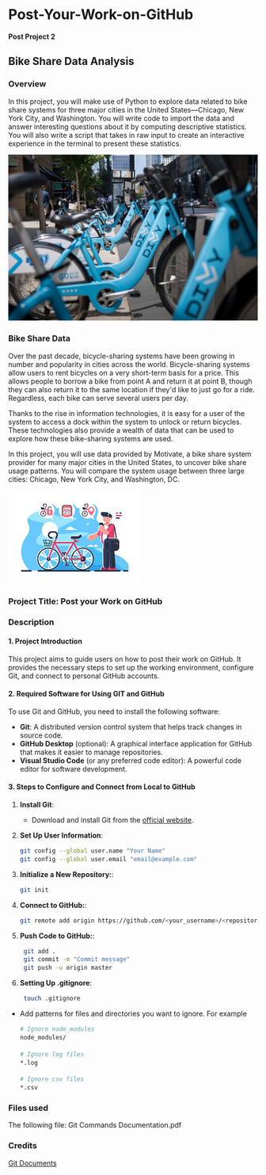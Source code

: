 # Post-Your-Work-on-GitHub

**Post Project 2**
## Bike Share Data Analysis

### Overview
In this project, you will make use of Python to explore data related to bike share systems for three major cities in the United States—Chicago, New York City, and Washington. You will write code to import the data and answer interesting questions about it by computing descriptive statistics. You will also write a script that takes in raw input to create an interactive experience in the terminal to present these statistics.

![Overview Illustration](divvy.jpg)

### Bike Share Data
Over the past decade, bicycle-sharing systems have been growing in number and popularity in cities across the world. Bicycle-sharing systems allow users to rent bicycles on a very short-term basis for a price. This allows people to borrow a bike from point A and return it at point B, though they can also return it to the same location if they'd like to just go for a ride. Regardless, each bike can serve several users per day.

Thanks to the rise in information technologies, it is easy for a user of the system to access a dock within the system to unlock or return bicycles. These technologies also provide a wealth of data that can be used to explore how these bike-sharing systems are used.

In this project, you will use data provided by Motivate, a bike share system provider for many major cities in the United States, to uncover bike share usage patterns. You will compare the system usage between three large cities: Chicago, New York City, and Washington, DC.

![Bike Share Data](istockphoto-478482204-612x612.jpg)





### Project Title: Post your Work on GitHub

### Description
#### 1. Project Introduction
This project aims to guide users on how to post their work on GitHub. 
It provides the necessary steps to set up the working environment, configure Git, and connect to personal GitHub accounts.

#### 2. Required Software for Using GIT and GitHub
To use Git and GitHub, you need to install the following software:
- **Git**: A distributed version control system that helps track changes in source code.
- **GitHub Desktop** (optional): A graphical interface application for GitHub that makes it easier to manage repositories.
- **Visual Studio Code** (or any preferred code editor): A powerful code editor for software development.

#### 3. Steps to Configure and Connect from Local to GitHub
1. **Install Git**:
   - Download and install Git from the [official website](https://git-scm.com/).

2. **Set Up User Information**:
   ```bash
   git config --global user.name "Your Name"
   git config --global user.email "email@example.com"
   ```
3. **Initialize a New Repository:**:
   ```bash
   git init
   ``` 

4. **Connect to GitHub:**:
   ```bash
   git remote add origin https://github.com/<your_username>/<repository_name>.git
   ```   
5. **Push Code to GitHub:**:
   ```bash
    git add .
    git commit -m "Commit message"
    git push -u origin master
   ```   
6. **Setting Up .gitignore**:
   ```bash
    touch .gitignore
   ```   
 - Add patterns for files and directories you want to ignore. For example
    ```bash
    # Ignore node_modules
    node_modules/

    # Ignore log files
    *.log

    # Ignore csv files
    *.csv
   ```   
### Files used
The following file:
Git Commands Documentation.pdf

### Credits
[Git Documents](https://git-scm.com/doc)
